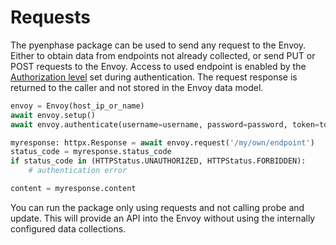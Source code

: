 # Requests

The pyenphase package can be used to send any request to the Envoy. Either to obtain data from endpoints not already collected, or send PUT or POST requests to the Envoy. Access to used endpoint is enabled by the [Authorization level](./usage_authentication.md#authorization-levels) set during authentication. The request response is returned to the caller and not stored in the Envoy data model.

```python
envoy = Envoy(host_ip_or_name)
await envoy.setup()
await envoy.authenticate(username=username, password=password, token=token)

myresponse: httpx.Response = await envoy.request('/my/own/endpoint')
status_code = myresponse.status_code
if status_code in (HTTPStatus.UNAUTHORIZED, HTTPStatus.FORBIDDEN):
    # authentication error

content = myresponse.content

```

You can run the package only using requests and not calling probe and update. This will provide an API into the Envoy without using the internally configured data collections.
